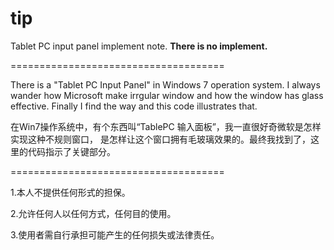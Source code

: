 # tip
Tablet PC input panel implement note.
<B>There is no implement.</B><br />

=====================================

There is a "Tablet PC Input Panel" in Windows 7 operation system.
I always wander how Microsoft make irrgular window and how the window has glass effective.
Finally I find the way and this code illustrates that.

在Win7操作系统中，有个东西叫“TablePC 输入面板”，我一直很好奇微软是怎样实现这种不规则窗口，
是怎样让这个窗口拥有毛玻璃效果的。最终我找到了，这里的代码指示了关键部分。

=====================================

<p>1.本人不提供任何形式的担保。</p>
<p>2.允许任何人以任何方式，任何目的使用。</p>
<p>3.使用者需自行承担可能产生的任何损失或法律责任。</p>


